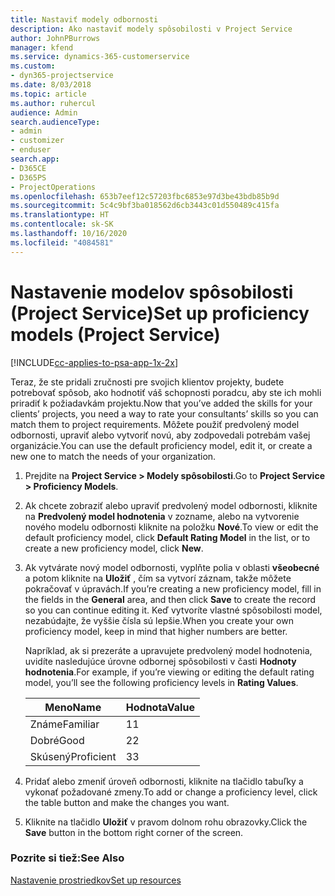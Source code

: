 ```yaml
---
title: Nastaviť modely odbornosti
description: Ako nastaviť modely spôsobilosti v Project Service
author: JohnPBurrows
manager: kfend
ms.service: dynamics-365-customerservice
ms.custom:
- dyn365-projectservice
ms.date: 8/03/2018
ms.topic: article
ms.author: ruhercul
audience: Admin
search.audienceType:
- admin
- customizer
- enduser
search.app:
- D365CE
- D365PS
- ProjectOperations
ms.openlocfilehash: 653b7eef12c57203fbc6853e97d3be43bdb85b9d
ms.sourcegitcommit: 5c4c9bf3ba018562d6cb3443c01d550489c415fa
ms.translationtype: HT
ms.contentlocale: sk-SK
ms.lasthandoff: 10/16/2020
ms.locfileid: "4084581"
---
```

# <a name="set-up-proficiency-models-project-service"></a><span data-ttu-id="01712-103">Nastavenie modelov spôsobilosti (Project Service)</span><span class="sxs-lookup"><span data-stu-id="01712-103">Set up proficiency models (Project Service)</span></span>

[!INCLUDE[cc-applies-to-psa-app-1x-2x](../includes/cc-applies-to-psa-app-1x-2x.md)]

<span data-ttu-id="01712-104">Teraz, že ste pridali zručnosti pre svojich klientov projekty, budete potrebovať spôsob, ako hodnotiť váš schopnosti poradcu, aby ste ich mohli priradiť k požiadavkám projektu.</span><span class="sxs-lookup"><span data-stu-id="01712-104">Now that you’ve added the skills for your clients’ projects, you need a way to rate your consultants’ skills so you can match them to project requirements.</span></span> <span data-ttu-id="01712-105">Môžete použiť predvolený model odbornosti, upraviť alebo vytvoriť novú, aby zodpovedali potrebám vašej organizácie.</span><span class="sxs-lookup"><span data-stu-id="01712-105">You can use the default proficiency model, edit it, or create a new one to match the needs of your organization.</span></span>  
  
1.  <span data-ttu-id="01712-106">Prejdite na **Project Service > Modely spôsobilosti**.</span><span class="sxs-lookup"><span data-stu-id="01712-106">Go to **Project Service > Proficiency Models**.</span></span>  
  
2.  <span data-ttu-id="01712-107">Ak chcete zobraziť alebo upraviť predvolený model odbornosti, kliknite na **Predvolený model hodnotenia** v zozname, alebo na vytvorenie nového modelu odbornosti kliknite na položku **Nové**.</span><span class="sxs-lookup"><span data-stu-id="01712-107">To view or edit the default proficiency model, click **Default Rating Model** in the list, or to create a new proficiency model, click **New**.</span></span>  
  
3.  <span data-ttu-id="01712-108">Ak vytvárate nový model odbornosti, vyplňte polia v oblasti **všeobecné** a potom kliknite na **Uložiť** , čím sa vytvorí záznam, takže môžete pokračovať v úpravách.</span><span class="sxs-lookup"><span data-stu-id="01712-108">If you’re creating a new proficiency model, fill in the fields in the **General** area, and then click **Save** to create the record so you can continue editing it.</span></span> <span data-ttu-id="01712-109">Keď vytvoríte vlastné spôsobilosti model, nezabúdajte, že vyššie čísla sú lepšie.</span><span class="sxs-lookup"><span data-stu-id="01712-109">When you create your own proficiency model, keep in mind that higher numbers are better.</span></span>  
  
     <span data-ttu-id="01712-110">Napríklad, ak si prezeráte a upravujete predvolený model hodnotenia, uvidíte nasledujúce úrovne odbornej spôsobilosti v časti **Hodnoty hodnotenia**.</span><span class="sxs-lookup"><span data-stu-id="01712-110">For example, if you’re viewing or editing the default rating model, you’ll see the following proficiency levels in **Rating Values**.</span></span>  
  
    |<span data-ttu-id="01712-111">Meno</span><span class="sxs-lookup"><span data-stu-id="01712-111">Name</span></span>|<span data-ttu-id="01712-112">Hodnota</span><span class="sxs-lookup"><span data-stu-id="01712-112">Value</span></span>|  
    |----------|-----------|  
    |<span data-ttu-id="01712-113">Známe</span><span class="sxs-lookup"><span data-stu-id="01712-113">Familiar</span></span>|<span data-ttu-id="01712-114">1</span><span class="sxs-lookup"><span data-stu-id="01712-114">1</span></span>|  
    |<span data-ttu-id="01712-115">Dobré</span><span class="sxs-lookup"><span data-stu-id="01712-115">Good</span></span>|<span data-ttu-id="01712-116">2</span><span class="sxs-lookup"><span data-stu-id="01712-116">2</span></span>|  
    |<span data-ttu-id="01712-117">Skúsený</span><span class="sxs-lookup"><span data-stu-id="01712-117">Proficient</span></span>|<span data-ttu-id="01712-118">3</span><span class="sxs-lookup"><span data-stu-id="01712-118">3</span></span>|  
  
4.  <span data-ttu-id="01712-119">Pridať alebo zmeniť úroveň odbornosti, kliknite na tlačidlo tabuľky a vykonať požadované zmeny.</span><span class="sxs-lookup"><span data-stu-id="01712-119">To add or change a proficiency level, click the table button and make the changes you want.</span></span>  
  
5.  <span data-ttu-id="01712-120">Kliknite na tlačidlo **Uložiť** v pravom dolnom rohu obrazovky.</span><span class="sxs-lookup"><span data-stu-id="01712-120">Click the **Save** button in the bottom right corner of the screen.</span></span>  
  
### <a name="see-also"></a><span data-ttu-id="01712-121">Pozrite si tiež:</span><span class="sxs-lookup"><span data-stu-id="01712-121">See Also</span></span>  
 [<span data-ttu-id="01712-122">Nastavenie prostriedkov</span><span class="sxs-lookup"><span data-stu-id="01712-122">Set up resources</span></span>](../psa/set-up-resources.md)

